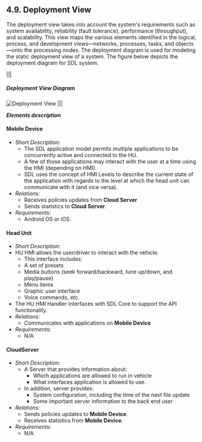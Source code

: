 ## 4.9. Deployment View

The deployment view takes into account the system's requirements such as system availability, reliability (fault tolerance), performance (throughput), and scalability. This view maps the various elements identified in the logical, process, and development views—networks, processes, tasks, and objects—onto the processing nodes.
The deployment diagram is used for modeling the static deployment view of a system.
The figure below depicts the deployment diagram for SDL system.

|||
##### Deployment View Diagram
![Deployment View](./assets/image24.png)
|||

***Elements description***

#### Mobile Device
  - *Short Description:*
    - The SDL application model permits multiple applications to be concurrently active and connected to the HU.
    - A few of those applications may interact with the user at a time using the HMI (depending on HMI). 
    - SDL uses the concept of HMI Levels to describe the current state of the application with regards to the level at which the head unit can communicate with it (and vice versa). 
  - *Relations:*
    - Receives policies updates from **Cloud Server**
    - Sends statistics to **Cloud Server**. 
  - *Requirements:*
    - Android OS or iOS. 

#### Head Unit
  - *Short Description:*
  - HU HMI allows the user/driver to interact with the vehicle.
    - This interface includes:
    - A set of presets
    - Media buttons (seek forward/backward, tune up/down, and play/pause)
    - Menu items
    - Graphic user interface
    - Voice commands, etc.
  - The HU HMI Handler interfaces with SDL Core to support the API functionality. 
  - *Relations:*
    - Communicates with applications on **Mobile Device**
  - *Requirements:*
    - N/A

#### CloudServer
  - *Short Description:*
    - A Server that provides information about:
      - Which applications are allowed to run in vehicle 
      - What interfaces application is allowed to use. 
    - In addition, server provides:
      - System configuration, including the time of the next file update
      - Some important server information to the back end user 
  - *Relations:*
    - Sends policies updates to **Mobile Device**.
    - Receives statistics from **Mobile Device**. 
  - *Requirements:*
    - N/A 

